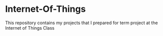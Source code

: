# Internet-Of-Things
This repository contains my projects that I prepared for term project at the Internet of Things Class
